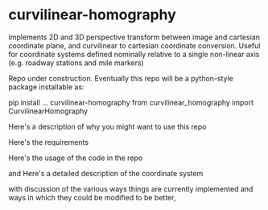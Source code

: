# curvilinear-homography
Implements 2D and 3D perspective transform between image and cartesian coordinate plane, and curvilinear to cartesian coordinate conversion. Useful for coordinate systems defined nominally relative to a single non-linear axis (e.g. roadway stations and mile markers)

Repo under construction. Eventually this repo will be a python-style package installable as:

pip install ... curvilinear-homography
from curvilinear_homography import CurvilinearHomography

Here's a description of why you might want to use this repo


Here's the requirements



Here's the usage of the code in the repo



and Here's a detailed description of the coordinate system


with discussion of the various ways things are currently implemented and ways in which they could be modified to be better,
